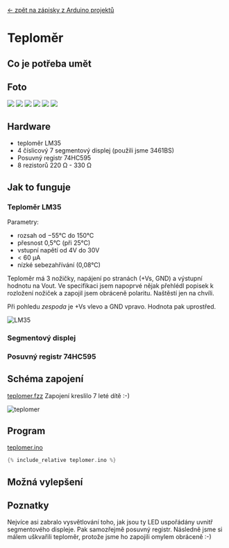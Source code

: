 [← zpět na zápisky z Arduino projektů](../index.md)

# Teploměr

## Co je potřeba umět

## Foto
![](P1360358.JPG)
![](P1360359.JPG)
![](P1360360.JPG)
![](P1360362.JPG)
![](P1360363.JPG)
![](P1360373.JPG)

## Hardware
* teploměr LM35
* 4 číslicový 7 segmentový displej (použili jsme 3461BS)
* Posuvný registr 74HC595
* 8 rezistorů 220&nbsp;Ω - 330&nbsp;Ω

## Jak to funguje
### Teploměr LM35
Parametry:
* rozsah od −55°C do 150°C
* přesnost 0,5°C (při 25°C)
* vstupní napětí od 4V do 30V
* < 60 μA
* nízké sebezahřívání (0,08°C)

Teploměr má 3 nožičky, napájení po stranách (+Vs, GND) a výstupní hodnotu na Vout. Ve specifikaci jsem napoprvé nějak přehlédl popisek k rozložení nožiček a zapojil jsem obráceně polaritu. Naštěstí jen na chvíli.

Při pohledu _zespoda_ je +Vs vlevo a GND vpravo. Hodnota pak uprostřed.

![LM35](teplomer_nozicky.png)

### Segmentový displej


### Posuvný registr 74HC595

## Schéma zapojení
[teplomer.fzz](teplomer.fzz)
Zapojení kreslilo 7 leté dítě :-)

![teplomer](teplomer_bb.png)

## Program
[teplomer.ino](teplomer.ino)
``` c++
{% include_relative teplomer.ino %}
```
## Možná vylepšení

## Poznatky
Nejvíce asi zabralo vysvětlování toho, jak jsou ty LED uspořádány uvnitř segmentového displeje. Pak samozřejmě posuvný registr. Následně jsme si málem uškvařili teploměr, protože jsme ho zapojili omylem obráceně :-)
